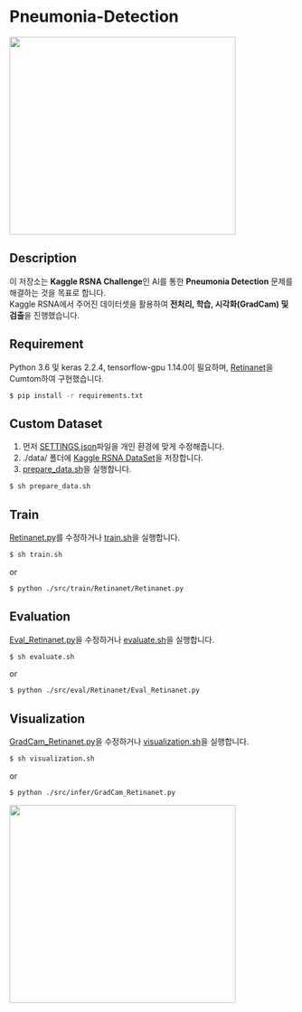 # Pneumonia-Detection
   
<p align="left"><img src="https://user-images.githubusercontent.com/63839581/118911251-dbc43500-b960-11eb-9632-aeca696b6b43.png" width="400" height="350"></p>   
   
## Description
   
이 저장소는 **Kaggle RSNA Challenge**인 AI를 통한 **Pneumonia Detection** 문제를 해결하는 것을 목표로 합니다.   
Kaggle RSNA에서 주어진 데이터셋을 활용하여 **전처리, 학습, 시각화(GradCam) 및 검출**을 진행했습니다.   
   
## Requirement
    
Python 3.6 및 keras 2.2.4, tensorflow-gpu 1.14.0이 필요하며, [Retinanet](https://github.com/fizyr/keras-retinanet)을 Cumtom하여 구현했습니다.   
   
```bash
$ pip install -r requirements.txt
```
   
## Custom Dataset   
   
1. 먼저 [SETTINGS.json](https://github.com/sckim0430/Pneumonia-Detection/blob/master/SETTINGS.json)파일을 개인 환경에 맞게 수정해줍니다.   
2. ./data/ 폴더에 [Kaggle RSNA DataSet](https://www.kaggle.com/c/rsna-pneumonia-detection-challenge/)을 저장합니다.   
3. [prepare_data.sh](https://github.com/sckim0430/Pneumonia-Detection/blob/master/prepare_data.sh)을 실행합니다.   

```bash
$ sh prepare_data.sh
```

## Train
   
[Retinanet.py](https://github.com/sckim0430/Pneumonia-Detection/blob/master/src/train/Retinanet/Retinanet.py)를 수정하거나 [train.sh](https://github.com/sckim0430/Pneumonia-Detection/blob/master/train.sh)을 실행합니다.

```bash
$ sh train.sh
```   
   
or   
   
```bash
$ python ./src/train/Retinanet/Retinanet.py
```

## Evaluation

[Eval_Retinanet.py](https://github.com/sckim0430/Pneumonia-Detection/blob/master/evaluate.sh)을 수정하거나 [evaluate.sh](https://github.com/sckim0430/Pneumonia-Detection/blob/master/evaluate.sh)을 실행합니다.   
   
```bash
$ sh evaluate.sh
```   
      
or
   
```bash
$ python ./src/eval/Retinanet/Eval_Retinanet.py
```

## Visualization
   
[GradCam_Retinanet.py](https://github.com/sckim0430/Pneumonia-Detection/blob/master/src/infer/GradCam_Retinanet.py)을 수정하거나 [visualization.sh](https://github.com/sckim0430/Pneumonia-Detection/blob/master/visualization.sh)을 실행합니다.   
   
```bash
$ sh visualization.sh
```   
   
or   
   
```bash
$ python ./src/infer/GradCam_Retinanet.py
```      
   
<p align="left"><img src="https://user-images.githubusercontent.com/63839581/118926853-ea6c1580-b97b-11eb-8f91-4874638992d1.png" width="400" height="350"></p>   
   
